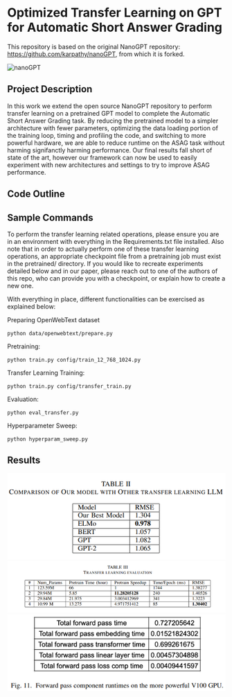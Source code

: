 
# Optimized Transfer Learning on GPT for Automatic Short Answer Grading

This repository is based on the original NanoGPT repository: https://github.com/karpathy/nanoGPT, from which it is forked.

![nanoGPT](assets/nanogpt.jpg)

## Project Description
In this work we extend the open source NanoGPT repository to perform transfer learning on a pretrained GPT model to complete the Automatic Short Answer Grading task. By reducing the pretrained model to a simpler architecture with fewer parameters, optimizing the data loading portion of the training loop, timing and profiling the code, and switching to more powerful hardware, we are able to reduce runtime on the ASAG task without harming signifanctly harming performance. Our final results fall short of state of the art, however our framework can now be used to easily experiment with new architectures and settings to try to improve ASAG performance.

## Code Outline

## Sample Commands
To perform the transfer learning related operations, please ensure you are in an environment with everything in the Requirements.txt file installed. Also note that in order to actually perform one of these transfer learning operations, an appropriate checkpoint file from a pretraining job must exist in the pretrained/ directory. If you would like to recreate experiments detailed below and in our paper, please reach out to one of the authors of this repo, who can provide you with a checkpoint, or explain how to create a new one.

With everything in place, different functionalities can be exercised as explained below:

Preparing OpenWebText dataset 

```
python data/openwebtext/prepare.py
```

Pretraining:

```
python train.py config/train_12_768_1024.py
```

Transfer Learning Training:

```
python train.py config/transfer_train.py
```

Evaluation:

```
python eval_transfer.py
```

Hyperparameter Sweep:

```
python hyperparam_sweep.py
```

## Results

![table2](assets/table2.png)
![table3](assets/table3.png)
![figure11](assets/figure11.png)

